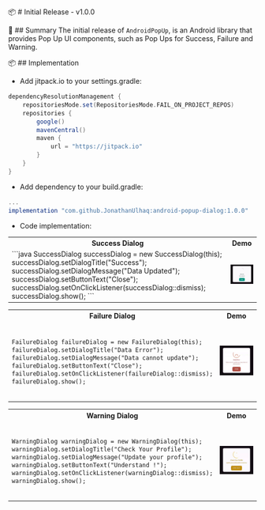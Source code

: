 📦 # Initial Release - v1.0.0

🔰 ## Summary
The initial release of `AndroidPopUp`, is an Android library that provides Pop Up UI components, such as Pop Ups for Success, Failure and Warning.

📦 ## Implementation
- Add jitpack.io to your settings.gradle:
```groovy
dependencyResolutionManagement {
    repositoriesMode.set(RepositoriesMode.FAIL_ON_PROJECT_REPOS)
    repositories {
        google()
        mavenCentral()
        maven {
            url = "https://jitpack.io"
        }
    }
}
```
- Add dependency to your build.gradle:
```groovy
...
implementation "com.github.JonathanUlhaq:android-popup-dialog:1.0.0"
```

- Code implementation:
<table>
    <tr>
         <th>
        Success Dialog
    </th>
        <th>
       Demo
    </th>
    </tr>
<tr>
        <td>
            ```java
            SuccessDialog successDialog = new SuccessDialog(this);
            successDialog.setDialogTitle("Success");
            successDialog.setDialogMessage("Data Updated");
            successDialog.setButtonText("Close");
            successDialog.setOnClickListener(successDialog::dismiss);
            successDialog.show();
            ```
  <td>
    <img src="https://github.com/JonathanUlhaq/android-popup-dialog/raw/main/Demo%20Success%20Dialog.gif" width="300"/>
  </td>
</tr>
</table>

<table >
    <tr>
         <th>
        Failure Dialog
    </th>
        <th>
       Demo
    </th>
    </tr>
<tr>
  <td>

<pre>
<code class="language-java">
FailureDialog failureDialog = new FailureDialog(this);
failureDialog.setDialogTitle("Data Error");
failureDialog.setDialogMessage("Data cannot update");
failureDialog.setButtonText("Close");
failureDialog.setOnClickListener(failureDialog::dismiss);
failureDialog.show();
</code>
</pre>

  </td>
  <td>
    <img src="https://github.com/JonathanUlhaq/android-popup-dialog/raw/main/Demo%20Failure%20Dialog.gif" width="300"/>
  </td>
</tr>
</table>

<table >
    <tr>
         <th>
        Warning Dialog
    </th>
        <th>
       Demo
    </th>
    </tr>
<tr>
  <td>

<pre>
<code class="language-java">
WarningDialog warningDialog = new WarningDialog(this);
warningDialog.setDialogTitle("Check Your Profile");
warningDialog.setDialogMessage("Update your profile");
warningDialog.setButtonText("Understand !");
warningDialog.setOnClickListener(warningDialog::dismiss);
warningDialog.show();
</code>
</pre>

  </td>
  <td>
    <img src="https://github.com/JonathanUlhaq/android-popup-dialog/raw/main/Demo%20Warning.gif" width="300"/>
  </td>
</tr>
</table>

